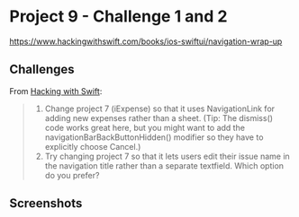 # Project 9 - Challenge 1 and 2

https://www.hackingwithswift.com/books/ios-swiftui/navigation-wrap-up

## Challenges

From [Hacking with Swift](https://www.hackingwithswift.com/books/ios-swiftui/navigation-wrap-up):
>1.  Change project 7 (iExpense) so that it uses NavigationLink for adding new expenses rather than a sheet. (Tip: The dismiss() code works great here, but you might want to add the navigationBarBackButtonHidden() modifier so they have to explicitly choose Cancel.)
>2.  Try changing project 7 so that it lets users edit their issue name in the navigation title rather than a separate textfield. Which option do you prefer?

## Screenshots

